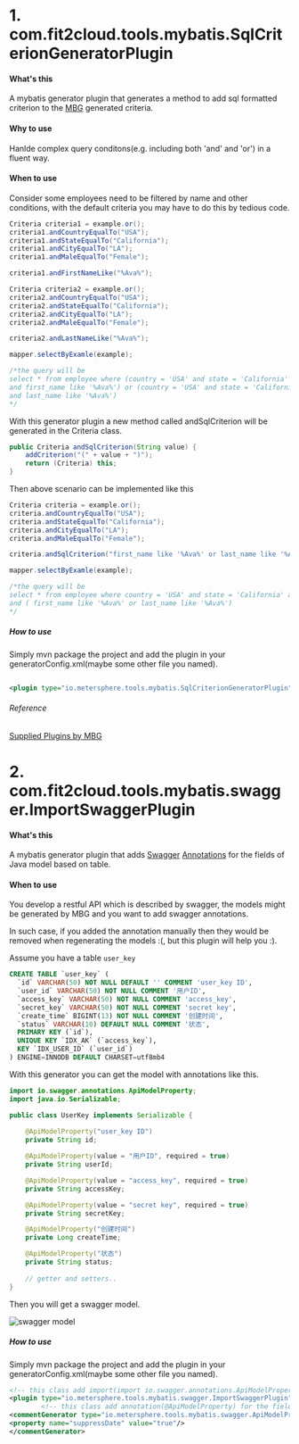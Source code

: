 # 1. com.fit2cloud.tools.mybatis.SqlCriterionGeneratorPlugin


#### What's this
A mybatis generator plugin that generates a method to add sql formatted criterion to the [MBG](http://www.mybatis.org/generator/ "Mybatis Generator") generated criteria.

#### Why to use

Hanlde complex query conditons(e.g. including both 'and' and 'or') in a fluent way.

#### When to use
Consider some employees need to be filtered by name and other conditions, with the default criteria you may have to do this by tedious code.

```java
Criteria criteria1 = example.or();
criteria1.andCountryEqualTo("USA");
criteria1.andStateEqualTo("California");
criteria1.andCityEqualTo("LA");
criteria1.andMaleEqualTo("Female");

criteria1.andFirstNameLike("%Ava%");

Criteria criteria2 = example.or();
criteria2.andCountryEqualTo("USA");
criteria2.andStateEqualTo("California");
criteria2.andCityEqualTo("LA");
criteria2.andMaleEqualTo("Female");

criteria2.andLastNameLike("%Ava%");

mapper.selectByExamle(example);

/*the query will be 
select * from employee where (country = 'USA' and state = 'California' and city = 'LA' and male = 'Female'
and first_name like '%Ava%') or (country = 'USA' and state = 'California' and city = 'LA' and male = 'Female'
and last_name like '%Ava%')
*/
```

With this generator plugin a new method called andSqlCriterion will be generated in the Criteria class.

```java
public Criteria andSqlCriterion(String value) {
    addCriterion("(" + value + ")");
    return (Criteria) this;
}
```
Then above scenario can be implemented like this

```java
Criteria criteria = example.or();
criteria.andCountryEqualTo("USA");
criteria.andStateEqualTo("California");
criteria.andCityEqualTo("LA");
criteria.andMaleEqualTo("Female");

criteria.andSqlCriterion("first_name like '%Ava%' or last_name like '%Ava%'");

mapper.selectByExamle(example);

/*the query will be 
select * from employee where country = 'USA' and state = 'California' and city = 'LA' and male = 'Female'
and ( first_name like '%Ava%' or last_name like '%Ava%')
*/
```

##### How to use
Simply mvn package the project and add the plugin in your generatorConfig.xml(maybe some other file you named).

```xml

<plugin type="io.metersphere.tools.mybatis.SqlCriterionGeneratorPlugin"/>
```
###### Reference
[Supplied Plugins by MBG](http://www.mybatis.org/generator/reference/plugins.html "Supplied Plugins")


# 2. com.fit2cloud.tools.mybatis.swagger.ImportSwaggerPlugin

#### What's this
A mybatis generator plugin that adds [Swagger](https://swagger.io/) [Annotations](https://github.com/swagger-api/swagger-core/wiki/annotations) for the fields of Java model based on table. 

#### When to use
You develop a restful API which is described by swagger, the models might be generated by MBG and you want to add swagger annotations.

In such case, if you added the annotation manually then they would be removed when regenerating the models :(, but this plugin will help you :).

Assume you have a table `user_key`

```sql
CREATE TABLE `user_key` (
  `id` VARCHAR(50) NOT NULL DEFAULT '' COMMENT 'user_key ID',
  `user_id` VARCHAR(50) NOT NULL COMMENT '用户ID',
  `access_key` VARCHAR(50) NOT NULL COMMENT 'access_key',
  `secret_key` VARCHAR(50) NOT NULL COMMENT 'secret key',
  `create_time` BIGINT(13) NOT NULL COMMENT '创建时间',
  `status` VARCHAR(10) DEFAULT NULL COMMENT '状态',
  PRIMARY KEY (`id`),
  UNIQUE KEY `IDX_AK` (`access_key`),
  KEY `IDX_USER_ID` (`user_id`)
) ENGINE=INNODB DEFAULT CHARSET=utf8mb4
```

With this generator you can get the model with annotations like this.

```java
import io.swagger.annotations.ApiModelProperty;
import java.io.Serializable;

public class UserKey implements Serializable {
    
    @ApiModelProperty("user_key ID")
    private String id;

    @ApiModelProperty(value = "用户ID", required = true)
    private String userId;

    @ApiModelProperty(value = "access_key", required = true)
    private String accessKey;

    @ApiModelProperty(value = "secret key", required = true)
    private String secretKey;

    @ApiModelProperty("创建时间")
    private Long createTime;

    @ApiModelProperty("状态")
    private String status;
    
    // getter and setters..
}
```

Then you will get a swagger model.

![swagger model](https://raw.githubusercontent.com/fit2cloud/mybatis-tools/master/doc/user_key_swagger.jpg)

##### How to use
Simply mvn package the project and add the plugin in your generatorConfig.xml(maybe some other file you named).

```xml
<!-- this class add import(import io.swagger.annotations.ApiModelProperty;) in the model -->
<plugin type="io.metersphere.tools.mybatis.swagger.ImportSwaggerPlugin"/>
        <!-- this class add annotation(@ApiModelProperty) for the fields -->
<commentGenerator type="io.metersphere.tools.mybatis.swagger.ApiModelPropertyAnnotationGenerator">
<property name="suppressDate" value="true"/>
</commentGenerator>
```